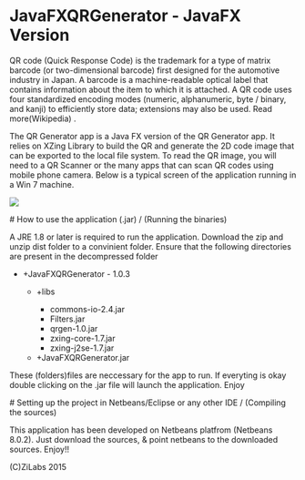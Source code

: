 # JavaFXQRGenerator - JavaFX Version
<p>
QR code (Quick Response Code) is the trademark for a type of matrix barcode (or two-dimensional barcode) first designed for the automotive industry in Japan. A barcode is a machine-readable optical label that contains information about the item to which it is attached. A QR code uses four standardized encoding modes (numeric, alphanumeric, byte / binary, and kanji) to efficiently store data; extensions may also be used. Read more(Wikipedia) .
</p>
<p>
The QR Generator app is a Java FX version of the QR Generator app. It relies on XZing Library to build the QR and generate the 2D code image that can be exported to the local file system. To read the QR image, you will need to a QR Scanner or the many apps that can scan QR codes using mobile phone camera.
Below is a typical screen of the application running in a Win 7 machine.
</p>
<p>
<img src="https://www.dropbox.com/s/3o5h89hap22jjmm/shot_001.png?raw=1"/>
</p>
# How to use the application (.jar) / (Running the binaries)
<p>
A JRE 1.8 or later is required to run the application. Download the zip and unzip dist folder to a convinient folder. Ensure that the following directories are present in the decompressed folder 
<ul>
<li>+JavaFXQRGenerator - 1.0.3</li>
    <ul>
    <li>+libs<br></li>
    <ul>
      <li>commons-io-2.4.jar</li>
      <li>Filters.jar</li>
      <li>qrgen-1.0.jar</li>
      <li>zxing-core-1.7.jar</li>
      <li>zxing-j2se-1.7.jar</li>
    </ul>
    <li>+JavaFXQRGenerator.jar</li>
    </ul>
</ul>
These (folders)files are  neccessary for the app to run. If everyting is okay double clicking on the .jar file will launch the application. Enjoy
</p>
# Setting up the project in Netbeans/Eclipse or any other IDE / (Compiling the sources)
<p>
This application has been developed on Netbeans platfrom (Netbeans 8.0.2). Just download the sources, & point
netbeans to the downloaded sources. 
Enjoy!!


(C)ZiLabs 2015



